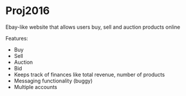 # Proj2016

Ebay-like website that allows users buy, sell and auction products online

Features:
- Buy
- Sell
- Auction
- Bid
- Keeps track of finances like total revenue, number of products
- Messaging functionality (buggy)
- Multiple accounts

